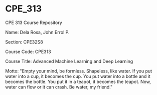 # CPE_313
CPE 313 Course Repository

Name: Dela Rosa, John Errol P.

Section: CPE32S8

Course Code: CPE313

Course Title: Advanced Machine Learning and Deep Learning

Motto: "Empty your mind, be formless. Shapeless, like water. If you put water into a cup, it becomes the cup. You put water into a bottle and it becomes the bottle. You put it in a teapot, it becomes the teapot. Now, water can flow or it can crash. Be water, my friend."

